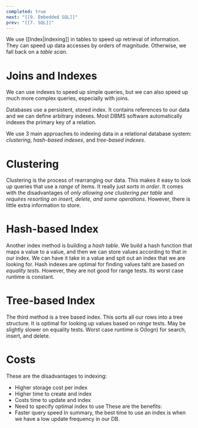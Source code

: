 ```yaml
---
completed: true
next: "[[9. Embedded SQL]]"
prev: "[[7. SQL]]"
---
```

We use [[Index|indexing]] in tables to speed up retrieval of information. They can speed up data accesses by orders of magnitude. Otherwise, we fall back on a *table scan*. 

# Joins and Indexes

We can use indexes to speed up simple queries, but we can also speed up much more complex queries, especially with joins. 

Databases use a persistent, stored index. It contains references to our data and we can define arbitrary indexes. Most DBMS software automatically indexes the primary key of a relation. 

We use 3 main approaches to indexing data in a relational database system: *clustering*, *hash-based indexes*, and *tree-based indexes*. 

# Clustering

Clustering is the process of rearranging our data. This makes it easy to look up queries that use a *range* of items. It really just *sorts in order*. It comes with the disadvantages of *only allowing one clustering per table* and *requires resorting on insert, delete, and some operations*. However, there is little extra information to store. 

# Hash-based Index

Another index method is building a *hash table*. 
We build a hash function that maps a value to a value, and then we can store values according to that in our index. We can have it take in a value and spit out an index that we are looking for. Hash indexes are optimal for finding values taht are based on *equality tests*. However, they are not good for range tests. Its worst case runtime is constant. 

# Tree-based Index

The third method is a tree based index. This sorts all our rows into a tree structure. It is optimal for looking up values based on *range* tests. May be slightly slower on equality tests. Worst case runtime is O(logn) for search, insert, and delete. 

# Costs

These are the disadvantages to indexing:
- Higher storage cost per index
- Higher time to create and index
- Costs time to update and index
- Need to specify optimal index to use
These are the benefits:
- Faster query speed
In summary, the best time to use an index is when we have a low update frequency in our DB. 



